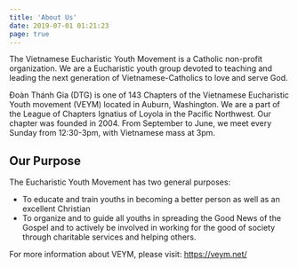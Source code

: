 ```yaml
---
title: 'About Us'
date: 2019-07-01 01:21:23
page: true
---
```


The Vietnamese Eucharistic Youth Movement is a Catholic non-profit organization. We are a
Eucharistic youth group devoted to teaching and leading the next generation of
Vietnamese-Catholics to love and serve God.

Đoàn Thánh Gia (DTG) is one of 143 Chapters of the Vietnamese Eucharistic Youth
movement (VEYM) located in Auburn, Washington. We are a part of the League of Chapters
Ignatius of Loyola in the Pacific Northwest. Our chapter was founded in 2004. From
September to June, we meet every Sunday from 12:30-3pm, with Vietnamese mass at 3pm.

## Our Purpose
The Eucharistic Youth Movement has two general purposes:

* To educate and train youths in becoming a better person as well as an excellent Christian
* To organize and to guide all youths in spreading the Good News of the Gospel and to
actively be involved in working for the good of society through charitable services and
helping others.

For more information about VEYM, please visit: https://veym.net/
